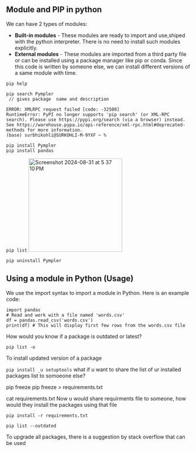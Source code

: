 ## Module and PIP in python

We can have 2 types of modules:
* **Built-in modules** - These modules are ready to import and use,shiped with the python interpreter. There is no need to install such modules explicitly. 
* **External modules** - These modules are imported from a third party file or can be installed using a package manager like pip or conda. Since this code is written by someone else, we can install different versions of a same module with time.


```
pip help
```
```
pip search Pympler
 // gives package  name and description

ERROR: XMLRPC request failed [code: -32500]
RuntimeError: PyPI no longer supports 'pip search' (or XML-RPC search). Please use https://pypi.org/search (via a browser) instead. See https://warehouse.pypa.io/api-reference/xml-rpc.html#deprecated-methods for more information.
(base) surbhikohli@SURKOHLI-M-9YXF ~ % 

pip install Pympler
pip install pandas
```

```pip list```
<img width="254" alt="Screenshot 2024-08-31 at 5 37 10 PM" src="https://github.com/user-attachments/assets/8ae7cb4b-4a0b-404d-9701-37781fd21716">

```pip uninstall Pympler```

## Using a module in Python (Usage)
We use the import syntax to import a module in Python. Here is an example code:
```
import pandas
# Read and work with a file named 'words.csv'
df = pandas.read_csv('words.csv')
print(df) # This will display first few rows from the words.csv file

``` 
How would you know if a package is outdated or latest?
```
pip list -o
```
To install updated version of a package

```pip install _u setuptools```
what if u want to share the list of ur installed packages list to somoeone else?

pip freeze
pip freeze > requirements.txt

cat requirements.txt
Now u would share requirments file to someone, how would they install the packages using that file

```pip install -r requirements.txt```

```pip list --outdated```

To upgrade all packages, there is a suggestion by stack overflow that can be used 
